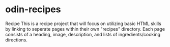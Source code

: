 # odin-recipes
Recipe
This is a recipe project that will focus on utilizing basic HTML skills
by linking to seperate pages within their own "recipes" directory. 
Each page consists of a heading, image, description, and lists of ingredients/cooking directions. 